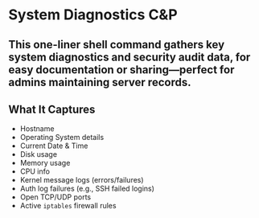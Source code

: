 # System Diagnostics C&P

This one-liner shell command gathers key system diagnostics and security audit data, for easy documentation or sharing—perfect for admins maintaining server records.
---

## What It Captures

- Hostname  
- Operating System details  
- Current Date & Time  
- Disk usage  
- Memory usage  
- CPU info  
- Kernel message logs (errors/failures)  
- Auth log failures (e.g., SSH failed logins)  
- Open TCP/UDP ports  
- Active `iptables` firewall rules  
